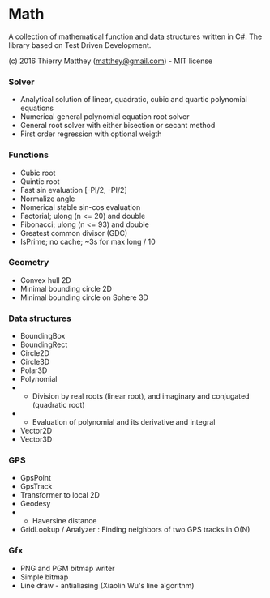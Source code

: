 # Math #

A collection of mathematical function and data structures written in C#. The library based on Test Driven Development.

(c) 2016 Thierry Matthey (matthey@gmail.com) -  MIT license

### Solver ###
* Analytical solution of linear, quadratic, cubic and quartic polynomial equations
* Numerical general polynomial equation root solver
* General root solver with either bisection or secant method
* First order regression with optional weigth

### Functions ###
* Cubic root
* Quintic root
* Fast sin evaluation [-PI/2, -PI/2]
* Normalize angle
* Nomerical stable sin-cos evaluation
* Factorial; ulong (n <= 20) and double
* Fibonacci; ulong (n <= 93) and double
* Greatest common divisor (GDC)
* IsPrime; no cache; ~3s for max long / 10

### Geometry
* Convex hull 2D
* Minimal bounding circle 2D
* Minimal bounding circle on Sphere 3D

### Data structures
* BoundingBox
* BoundingRect
* Circle2D
* Circle3D
* Polar3D
* Polynomial
* * Division by real roots (linear root), and imaginary and conjugated (quadratic root) 
* * Evaluation of polynomial and its derivative and integral
* Vector2D
* Vector3D

### GPS 
* GpsPoint
* GpsTrack
* Transformer to local 2D
* Geodesy
* * Haversine distance
* GridLookup / Analyzer : Finding neighbors of two GPS tracks in O(N)

### Gfx
* PNG and PGM bitmap writer
* Simple bitmap
* Line draw - antialiasing (Xiaolin Wu's line algorithm) 
